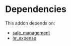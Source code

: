 # Dependencies

This addon depends on:

- [sale_management](../../../../odoo-bringout-oca-ocb-sale_management)
- [hr_expense](../../../../../oca-ocb-hr/odoo-bringout-oca-ocb-hr_expense)
